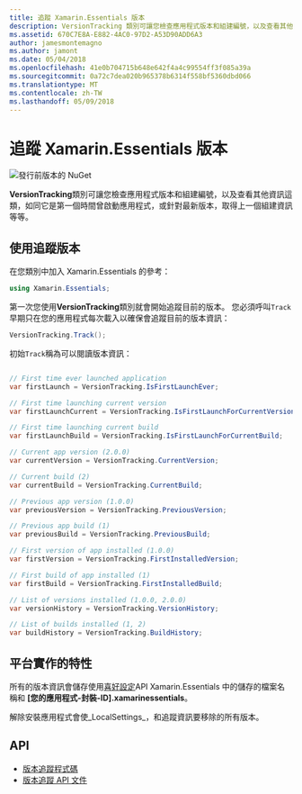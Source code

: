 ```yaml
---
title: 追蹤 Xamarin.Essentials 版本
description: VersionTracking 類別可讓您檢查應用程式版本和組建編號，以及查看其他資訊這類，如同它是第一個時間曾啟動應用程式，或針對最新版本，取得先前的建置資訊、 等等。
ms.assetid: 670C7E8A-E882-4AC0-97D2-A53D90ADD6A3
author: jamesmontemagno
ms.author: jamont
ms.date: 05/04/2018
ms.openlocfilehash: 41e0b704715b648e642f4a4c99554ff3f085a39a
ms.sourcegitcommit: 0a72c7dea020b965378b6314f558bf5360dbd066
ms.translationtype: MT
ms.contentlocale: zh-TW
ms.lasthandoff: 05/09/2018
---
```

# <a name="xamarinessentials-version-tracking"></a>追蹤 Xamarin.Essentials 版本

![發行前版本的 NuGet](~/media/shared/pre-release.png)

**VersionTracking**類別可讓您檢查應用程式版本和組建編號，以及查看其他資訊這類，如同它是第一個時間曾啟動應用程式，或針對最新版本，取得上一個組建資訊等等。

## <a name="using-version-tracking"></a>使用追蹤版本

在您類別中加入 Xamarin.Essentials 的參考：

```csharp
using Xamarin.Essentials;
```

第一次您使用**VersionTracking**類別就會開始追蹤目前的版本。 您必須呼叫`Track`早期只在您的應用程式每次載入以確保會追蹤目前的版本資訊：

```csharp
VersionTracking.Track();
```

初始`Track`稱為可以閱讀版本資訊：

```csharp

// First time ever launched application
var firstLaunch = VersionTracking.IsFirstLaunchEver;

// First time launching current version
var firstLaunchCurrent = VersionTracking.IsFirstLaunchForCurrentVersion;

// First time launching current build
var firstLaunchBuild = VersionTracking.IsFirstLaunchForCurrentBuild;

// Current app version (2.0.0)
var currentVersion = VersionTracking.CurrentVersion;

// Current build (2)
var currentBuild = VersionTracking.CurrentBuild;

// Previous app version (1.0.0)
var previousVersion = VersionTracking.PreviousVersion;

// Previous app build (1)
var previousBuild = VersionTracking.PreviousBuild;

// First version of app installed (1.0.0)
var firstVersion = VersionTracking.FirstInstalledVersion;

// First build of app installed (1)
var firstBuild = VersionTracking.FirstInstalledBuild;

// List of versions installed (1.0.0, 2.0.0)
var versionHistory = VersionTracking.VersionHistory;

// List of builds installed (1, 2)
var buildHistory = VersionTracking.BuildHistory;
```

## <a name="platform-implementation-specifics"></a>平台實作的特性

所有的版本資訊會儲存使用[喜好設定](preferences.md)API Xamarin.Essentials 中的儲存的檔案名稱和 **[您的應用程式-封裝-ID].xamarinessentials**。

解除安裝應用程式會使_LocalSettings_，和追蹤資訊要移除的所有版本。

## <a name="api"></a>API

- [版本追蹤程式碼](https://github.com/xamarin/Essentials/tree/master/Essentials/VersionTracking)
- [版本追蹤 API 文件](xref:Xamarin.Essentials.VersionTracking)
